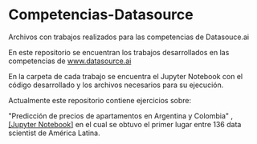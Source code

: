 # Competencias-Datasource
Archivos con trabajos realizados para las competencias de Datasouce.ai

En este repositorio se encuentran los trabajos desarrollados en las competencias de www.datasource.ai

En la carpeta de cada trabajo se encuentra el Jupyter Notebook con el código desarrollado y los archivos necesarios para su ejecución.

Actualmente este repositorio contiene ejercicios sobre:

"Predicción de precios de apartamentos en Argentina y Colombia" , [[Jupyter Notebook]](https://github.com/JCGutierrezConcha/Competencias-Datasource/blob/main/Precios-Departamentos-Regresion/precios-departamentos-revision-final.ipynb) en el cual se obtuvo el primer lugar entre 136 data scientist de América Latina.
